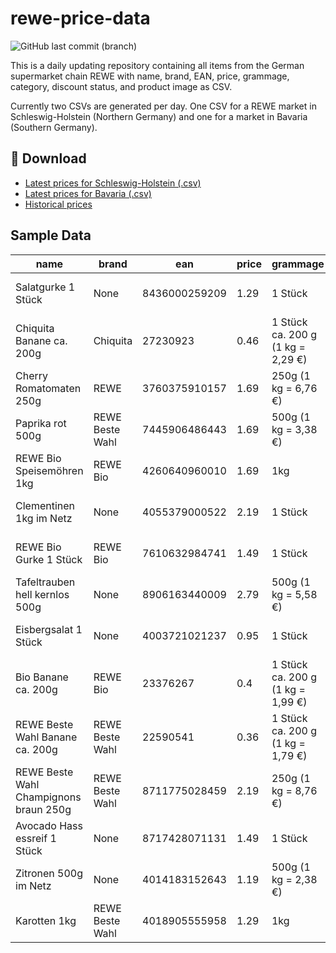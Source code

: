 # rewe-price-data

![GitHub last commit (branch)](https://img.shields.io/github/last-commit/L480/rewe-price-data/main)

This is a daily updating repository containing all items from the German supermarket chain REWE with name, brand, EAN, price, grammage, category, discount status, and product image as CSV.

Currently two CSVs are generated per day. One CSV for a REWE market in Schleswig-Holstein (Northern Germany) and one for a market in Bavaria (Southern Germany).

## 💾 Download

- [Latest prices for Schleswig-Holstein (.csv)](https://github.com/L480/rewe-price-data/raw/main/data/schleswig-holstein.csv)
- [Latest prices for Bavaria (.csv)](https://github.com/L480/rewe-price-data/raw/main/data/bavaria.csv)
- [Historical prices](https://github.com/L480/rewe-price-data/releases)

## Sample Data

|name                                  |brand          |ean          |price|grammage                         |category     |sale |image                                                        |
|--------------------------------------|---------------|-------------|-----|---------------------------------|-------------|-----|-------------------------------------------------------------|
|Salatgurke 1 Stück                    |None           |8436000259209|1.29 |1 Stück                          |Obst & Gemüse|False|https://img.rewe-static.de/0483303/24569873_digital-image.png|
|Chiquita Banane ca. 200g              |Chiquita       |27230923     |0.46 |1 Stück ca. 200 g (1 kg = 2,29 €)|Obst & Gemüse|False|https://img.rewe-static.de/7230923/24568904_digital-image.png|
|Cherry Romatomaten 250g               |REWE           |3760375910157|1.69 |250g (1 kg = 6,76 €)             |Obst & Gemüse|False|https://img.rewe-static.de/1033906/23292477_digital-image.png|
|Paprika rot 500g                      |REWE Beste Wahl|7445906486443|1.69 |500g (1 kg = 3,38 €)             |Obst & Gemüse|False|https://img.rewe-static.de/1902921/23275435_digital-image.png|
|REWE Bio Speisemöhren 1kg             |REWE Bio       |4260640960010|1.69 |1kg                              |Obst & Gemüse|False|https://img.rewe-static.de/2588140/24343912_digital-image.png|
|Clementinen 1kg im Netz               |None           |4055379000522|2.19 |1 Stück                          |Obst & Gemüse|False|https://img.rewe-static.de/1055132/23270610_digital-image.png|
|REWE Bio Gurke 1 Stück                |REWE Bio       |7610632984741|1.49 |1 Stück                          |Obst & Gemüse|False|https://img.rewe-static.de/7359497/24569872_digital-image.png|
|Tafeltrauben hell kernlos 500g        |None           |8906163440009|2.79 |500g (1 kg = 5,58 €)             |Obst & Gemüse|False|https://img.rewe-static.de/1105044/21306366_digital-image.png|
|Eisbergsalat 1 Stück                  |None           |4003721021237|0.95 |1 Stück                          |Obst & Gemüse|True |https://img.rewe-static.de/0482595/24570316_digital-image.png|
|Bio Banane ca. 200g                   |REWE Bio       |23376267     |0.4  |1 Stück ca. 200 g (1 kg = 1,99 €)|Obst & Gemüse|False|https://img.rewe-static.de/1930502/24568902_digital-image.png|
|REWE Beste Wahl Banane ca. 200g       |REWE Beste Wahl|22590541     |0.36 |1 Stück ca. 200 g (1 kg = 1,79 €)|Obst & Gemüse|True |https://img.rewe-static.de/1028378/33873287_digital-image.png|
|REWE Beste Wahl Champignons braun 250g|REWE Beste Wahl|8711775028459|2.19 |250g (1 kg = 8,76 €)             |Obst & Gemüse|False|https://img.rewe-static.de/1928831/21288695_digital-image.png|
|Avocado Hass essreif 1 Stück          |None           |8717428071131|1.49 |1 Stück                          |Obst & Gemüse|False|https://img.rewe-static.de/0151854/25018105_digital-image.png|
|Zitronen 500g im Netz                 |None           |4014183152643|1.19 |500g (1 kg = 2,38 €)             |Obst & Gemüse|False|https://img.rewe-static.de/1073678/21306346_digital-image.png|
|Karotten 1kg                          |REWE Beste Wahl|4018905555958|1.29 |1kg                              |Obst & Gemüse|False|https://img.rewe-static.de/1045111/21288882_digital-image.png|